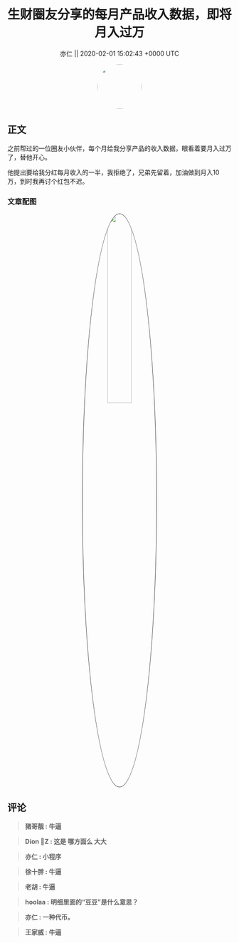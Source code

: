 <h1 align="center">生财圈友分享的每月产品收入数据，即将月入过万</h1>




<p align="center">
    <a>亦仁 || 2020-02-01 15:02:43 &#43;0000 UTC</a>
</p>

<div align="center">
    <img src="https://images.zsxq.com/Fn3NQqCN8nuGF86yZPXSbEsl0mb3?e=1590940799&amp;token=kIxbL07-8jAj8w1n4s9zv64FuZZNEATmlU_Vm6zD:pfbNc8W3hS0oYG_hyXXh_rHMHuc=" width="100" height="100" style="border:1px solid;border-radius:50%; color:#ffffff"/>
</div>




## 正文

<div>
之前帮过的一位圈友小伙伴，每个月给我分享产品的收入数据，眼看着要月入过万了，替他开心。

他提出要给我分红每月收入的一半，我拒绝了，兄弟先留着，加油做到月入10万，到时我再讨个红包不迟。
</div>

### 文章配图

<div class="image" align="center">

<img src="https://images.zsxq.com/FjEy-o8IxE4m4Ey7r9l39G5B8YMK?imageMogr2/auto-orient/thumbnail/800x/format/jpg/blur/1x0/quality/75&amp;e=1590940799&amp;token=kIxbL07-8jAj8w1n4s9zv64FuZZNEATmlU_Vm6zD:ikLK6f-jvJ_J005c4V5m6W8LaQE=" width="33%" height="33%" style="border:1px solid;border-radius:50%; color:#3c3f41"/>

</div>


## 评论

<div align="left">
<div>

<blockquote >
<span> <strong>猪哥靓 : 牛逼 </strong></span>
</blockquote>

<blockquote >
<span> <strong>Dion 🍑Z : 这是 哪方面么 大大 </strong></span>
</blockquote>

<blockquote >
<span> <strong>亦仁 : 小程序 </strong></span>
</blockquote>

<blockquote >
<span> <strong>徐十胖 : 牛逼 </strong></span>
</blockquote>

<blockquote >
<span> <strong>老胡 : 牛逼 </strong></span>
</blockquote>

<blockquote >
<span> <strong>hoolaa : 明细里面的“豆豆”是什么意思？ </strong></span>
</blockquote>

<blockquote >
<span> <strong>亦仁 : 一种代币。 </strong></span>
</blockquote>

<blockquote >
<span> <strong>王家威 : 牛逼 </strong></span>
</blockquote>

</div>
</div>